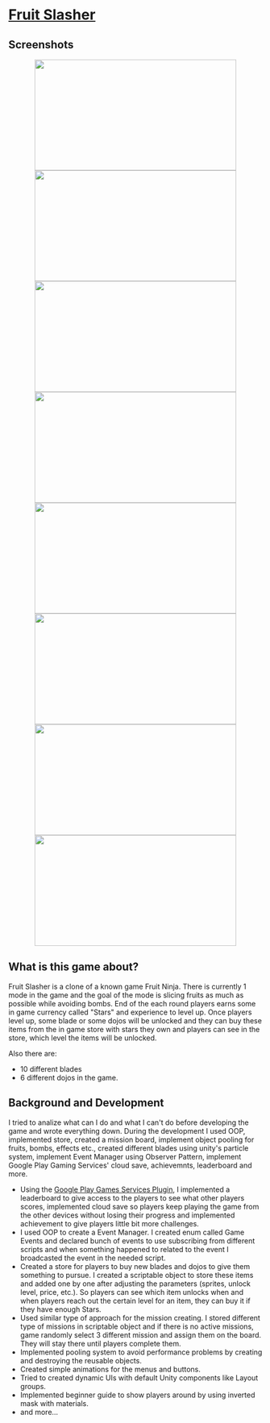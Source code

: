 # [Fruit Slasher](https://play.google.com/store/apps/details?id=com.FikretGezer.FruitSlasher)
## Screenshots
<div align="center">
  <img src="https://github.com/FikretGezer/FruitSlasher/assets/64322071/43888c03-484a-4870-a0f6-14ec489e40ee" width="400" height="220">
  <img src="https://github.com/FikretGezer/FruitSlasher/assets/64322071/84cd2f5d-62fc-44da-a669-5218cd73b112" width="400" height="220"> 
  <img src="https://github.com/FikretGezer/FruitSlasher/assets/64322071/09dee3c6-7d82-44e1-b31f-2ad6f478442f" width="400" height="220"> 
  <img src="https://github.com/FikretGezer/FruitSlasher/assets/64322071/4596d056-4cd0-4496-9dd5-d95949cd9f56" width="400" height="220">
  <img src="https://github.com/FikretGezer/FruitSlasher/assets/64322071/8918887c-4780-48be-bd0d-0b7f1aba6407" width="400" height="220"> 
  <img src="https://github.com/FikretGezer/FruitSlasher/assets/64322071/b2790966-80d9-471b-86ae-a5ec97ad59ba" width="400" height="220"> 
  <img src="https://github.com/FikretGezer/FruitSlasher/assets/64322071/e0d9dccb-d48b-4561-b478-79e9d6323350" width="400" height="220"> 
  <img src="https://github.com/FikretGezer/FruitSlasher/assets/64322071/bf1d7662-8735-4dd3-a138-332853fe3c41" width="400" height="220"> 
</div>

## What is this game about?
Fruit Slasher is a clone of a known game Fruit Ninja. There is currently 1 mode in the game and the goal of the mode is slicing fruits as much as possible while avoiding bombs. End of the each round players earns some in game currency called "Stars" and experience to level up. Once players level up, some blade or some dojos will be unlocked and they can buy these items from the in game store with stars they own and players can see in the store, which level the items will be unlocked.

Also there are:
* 10 different blades
* 6 different dojos in the game.

## Background and Development
I tried to analize what can I do and what I can't do before developing the game and wrote everything down. During the development I used OOP, implemented store, created a mission board, implement object pooling for fruits, bombs, effects etc., created different blades using unity's particle system, implement Event Manager using Observer Pattern, implement Google Play Gaming Services' cloud save, achievemnts, leaderboard and more.
* Using the [Google Play Games Services Plugin](https://github.com/playgameservices/play-games-plugin-for-unity), I implemented a leaderboard to give access to the players to see what other players scores, implemented cloud save so players keep playing the game from the other devices without losing their progress and implemented achievement to give players little bit more challenges.
* I used OOP to create a Event Manager. I created enum called Game Events and declared bunch of events to use subscribing from different scripts and when something happened to related to the event I broadcasted the event in the needed script.
* Created a store for players to buy new blades and dojos to give them something to pursue. I created a scriptable object to store these items and added one by one after adjusting the parameters (sprites, unlock level, price, etc.). So players can see which item unlocks when and when players reach out the certain level for an item, they can buy it if they have enough Stars.
* Used similar type of approach for the mission creating. I stored different type of missions in scriptable object and if there is no active missions, game randomly select 3 different mission and assign them on the board. They will stay there until players complete them.
* Implemented pooling system to avoid performance problems by creating and destroying the reusable objects.
* Created simple animations for the menus and buttons.
* Tried to created dynamic UIs with default Unity components like Layout groups.
* Implemented beginner guide to show players around by using inverted mask with materials.
* and more...
